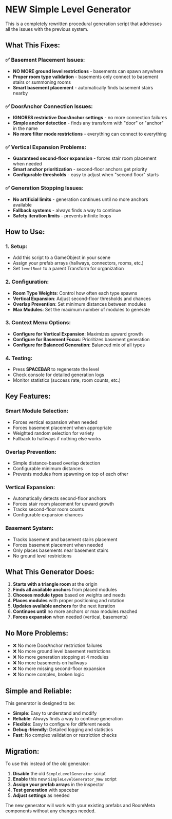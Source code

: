 # NEW Simple Level Generator

This is a completely rewritten procedural generation script that addresses all the issues with the previous system.

## **What This Fixes:**

### ✅ **Basement Placement Issues:**
- **NO MORE ground level restrictions** - basements can spawn anywhere
- **Proper room type validation** - basements only connect to basement stairs or summoning rooms
- **Smart basement placement** - automatically finds basement stairs nearby

### ✅ **DoorAnchor Connection Issues:**
- **IGNORES restrictive DoorAnchor settings** - no more connection failures
- **Simple anchor detection** - finds any transform with "door" or "anchor" in the name
- **No more filter mode restrictions** - everything can connect to everything

### ✅ **Vertical Expansion Problems:**
- **Guaranteed second-floor expansion** - forces stair room placement when needed
- **Smart anchor prioritization** - second-floor anchors get priority
- **Configurable thresholds** - easy to adjust when "second floor" starts

### ✅ **Generation Stopping Issues:**
- **No artificial limits** - generation continues until no more anchors available
- **Fallback systems** - always finds a way to continue
- **Safety iteration limits** - prevents infinite loops

## **How to Use:**

### 1. **Setup:**
- Add this script to a GameObject in your scene
- Assign your prefab arrays (hallways, connectors, rooms, etc.)
- Set `levelRoot` to a parent Transform for organization

### 2. **Configuration:**
- **Room Type Weights**: Control how often each type spawns
- **Vertical Expansion**: Adjust second-floor thresholds and chances
- **Overlap Prevention**: Set minimum distances between modules
- **Max Modules**: Set the maximum number of modules to generate

### 3. **Context Menu Options:**
- **Configure for Vertical Expansion**: Maximizes upward growth
- **Configure for Basement Focus**: Prioritizes basement generation
- **Configure for Balanced Generation**: Balanced mix of all types

### 4. **Testing:**
- Press **SPACEBAR** to regenerate the level
- Check console for detailed generation logs
- Monitor statistics (success rate, room counts, etc.)

## **Key Features:**

### **Smart Module Selection:**
- Forces vertical expansion when needed
- Forces basement placement when appropriate
- Weighted random selection for variety
- Fallback to hallways if nothing else works

### **Overlap Prevention:**
- Simple distance-based overlap detection
- Configurable minimum distances
- Prevents modules from spawning on top of each other

### **Vertical Expansion:**
- Automatically detects second-floor anchors
- Forces stair room placement for upward growth
- Tracks second-floor room counts
- Configurable expansion chances

### **Basement System:**
- Tracks basement and basement stairs placement
- Forces basement placement when needed
- Only places basements near basement stairs
- No ground level restrictions

## **What This Generator Does:**

1. **Starts with a triangle room** at the origin
2. **Finds all available anchors** from placed modules
3. **Chooses module types** based on weights and needs
4. **Places modules** with proper positioning and rotation
5. **Updates available anchors** for the next iteration
6. **Continues until** no more anchors or max modules reached
7. **Forces expansion** when needed (vertical, basements)

## **No More Problems:**

- ❌ No more DoorAnchor restriction failures
- ❌ No more ground level basement restrictions  
- ❌ No more generation stopping at 4 modules
- ❌ No more basements on hallways
- ❌ No more missing second-floor expansion
- ❌ No more complex, broken logic

## **Simple and Reliable:**

This generator is designed to be:
- **Simple**: Easy to understand and modify
- **Reliable**: Always finds a way to continue generation
- **Flexible**: Easy to configure for different needs
- **Debug-friendly**: Detailed logging and statistics
- **Fast**: No complex validation or restriction checks

## **Migration:**

To use this instead of the old generator:
1. **Disable** the old `SimpleLevelGenerator` script
2. **Enable** this new `SimpleLevelGenerator_New` script
3. **Assign your prefab arrays** in the inspector
4. **Test generation** with spacebar
5. **Adjust settings** as needed

The new generator will work with your existing prefabs and RoomMeta components without any changes needed.
